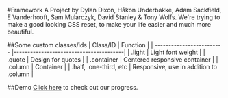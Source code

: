 #Framework
A Project by Dylan Dixon, Håkon Underbakke, Adam Sackfield, E Vanderhooft, Sam Mularczyk, David Stanley & Tony Wolfs.
We're trying to make a good looking CSS reset, to make your life easier and much more beautiful.

##Some custom classes/ids
| Class/ID                  | Function                               |
| ------------------------- |----------------------------------------|
| .light                    | Light font weight                      |
| .quote                    | Design for quotes                      |
| .container                | Centered responsive container          |
| .column                   | Container                              |
| .half, .one-third, etc    | Responsive, use in addition to .column |

##Demo
[Click here](https://rawgithub.com/ibbyib/framework/master/demo.html) to check out our progress.
